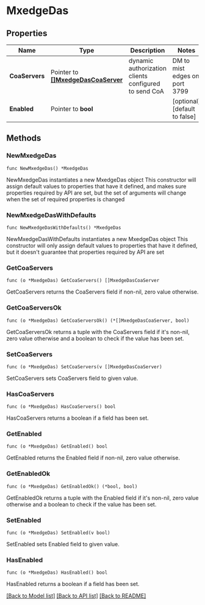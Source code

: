# MxedgeDas

## Properties

Name | Type | Description | Notes
------------ | ------------- | ------------- | -------------
**CoaServers** | Pointer to [**[]MxedgeDasCoaServer**](MxedgeDasCoaServer.md) | dynamic authorization clients configured to send CoA|DM to mist edges on port 3799 | [optional] 
**Enabled** | Pointer to **bool** |  | [optional] [default to false]

## Methods

### NewMxedgeDas

`func NewMxedgeDas() *MxedgeDas`

NewMxedgeDas instantiates a new MxedgeDas object
This constructor will assign default values to properties that have it defined,
and makes sure properties required by API are set, but the set of arguments
will change when the set of required properties is changed

### NewMxedgeDasWithDefaults

`func NewMxedgeDasWithDefaults() *MxedgeDas`

NewMxedgeDasWithDefaults instantiates a new MxedgeDas object
This constructor will only assign default values to properties that have it defined,
but it doesn't guarantee that properties required by API are set

### GetCoaServers

`func (o *MxedgeDas) GetCoaServers() []MxedgeDasCoaServer`

GetCoaServers returns the CoaServers field if non-nil, zero value otherwise.

### GetCoaServersOk

`func (o *MxedgeDas) GetCoaServersOk() (*[]MxedgeDasCoaServer, bool)`

GetCoaServersOk returns a tuple with the CoaServers field if it's non-nil, zero value otherwise
and a boolean to check if the value has been set.

### SetCoaServers

`func (o *MxedgeDas) SetCoaServers(v []MxedgeDasCoaServer)`

SetCoaServers sets CoaServers field to given value.

### HasCoaServers

`func (o *MxedgeDas) HasCoaServers() bool`

HasCoaServers returns a boolean if a field has been set.

### GetEnabled

`func (o *MxedgeDas) GetEnabled() bool`

GetEnabled returns the Enabled field if non-nil, zero value otherwise.

### GetEnabledOk

`func (o *MxedgeDas) GetEnabledOk() (*bool, bool)`

GetEnabledOk returns a tuple with the Enabled field if it's non-nil, zero value otherwise
and a boolean to check if the value has been set.

### SetEnabled

`func (o *MxedgeDas) SetEnabled(v bool)`

SetEnabled sets Enabled field to given value.

### HasEnabled

`func (o *MxedgeDas) HasEnabled() bool`

HasEnabled returns a boolean if a field has been set.


[[Back to Model list]](../README.md#documentation-for-models) [[Back to API list]](../README.md#documentation-for-api-endpoints) [[Back to README]](../README.md)


